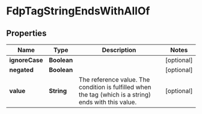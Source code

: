 

# FdpTagStringEndsWithAllOf


## Properties

| Name | Type | Description | Notes |
|------------ | ------------- | ------------- | -------------|
|**ignoreCase** | **Boolean** |  |  [optional] |
|**negated** | **Boolean** |  |  [optional] |
|**value** | **String** | The reference value. The condition is fulfilled when the tag (which is a string) ends with this value. |  [optional] |



